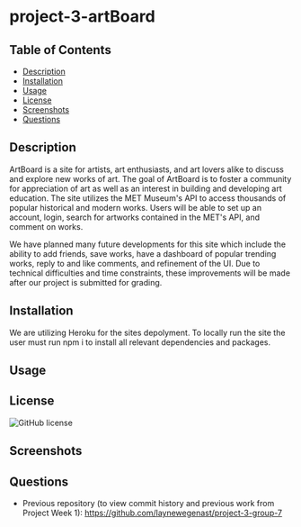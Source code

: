 # project-3-artBoard

 ## Table of Contents
 - [Description](#description)
 - [Installation](#installation)
 - [Usage](#usage)
 - [License](#license)
 - [Screenshots](#screenshots)
 - [Questions](#questions)

 ## Description
 ArtBoard is a site for artists, art enthusiasts, and art lovers alike to discuss and explore new works of art. The goal of ArtBoard is to foster a community for appreciation of art as well as an interest in building  and developing art education. The site utilizes the MET Museum's API to access thousands of popular historical and modern works. Users will be able to set up an account, login, search for artworks contained in the MET's API, and comment on works.

 We have planned many future developments for this site which include the ability to add friends, save works, have a dashboard of popular trending works, reply to and like comments, and refinement of the UI. Due to technical difficulties and time constraints, these improvements will be made after our project is submitted for grading. 

  ## Installation
 We are utilizing Heroku for the sites depolyment. To locally run the site the user must run npm i to install all relevant dependencies and packages.

 ## Usage


 ## License
 ![GitHub license](https://img.shields.io/badge/license-MIT-blue.svg)

 ## Screenshots
 
 ## Questions
  - Previous repository (to view commit history and previous work from Project Week 1): https://github.com/laynewegenast/project-3-group-7 
